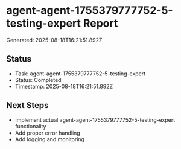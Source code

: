 # agent-agent-1755379777752-5-testing-expert Report

Generated: 2025-08-18T16:21:51.892Z

## Status
- Task: agent-agent-1755379777752-5-testing-expert
- Status: Completed
- Timestamp: 2025-08-18T16:21:51.892Z

## Next Steps
- Implement actual agent-agent-1755379777752-5-testing-expert functionality
- Add proper error handling
- Add logging and monitoring
